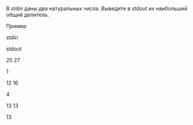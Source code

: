В stdin даны два натуральных числа. Выведите в stdout их наибольший общий делитель.

Пример

stdin

stdout

25 27

1

12 16

4

13 13

13
